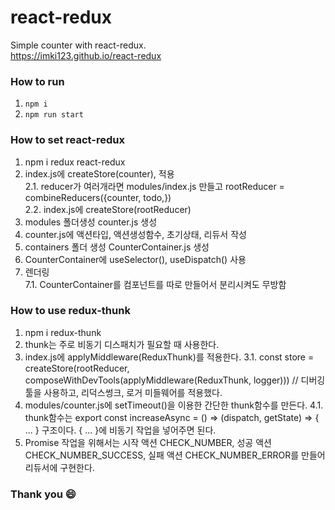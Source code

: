 # react-redux
Simple counter with react-redux.  
https://imki123.github.io/react-redux   

### How to run
1. ```npm i```
2. ```npm run start```

### How to set react-redux
1. npm i redux react-redux
2. index.js에 createStore(counter), <Provider store={store}> 적용  
2.1. reducer가 여러개라면 modules/index.js 만들고 rootReducer = combineReducers({counter, todo,})  
2.2. index.js에 createStore(rootReducer)
3. modules 폴더생성 counter.js 생성  
4. counter.js에 액션타입, 액션생성함수, 초기상태, 리듀서 작성  
5. containers 폴더 생성 CounterContainer.js 생성  
6. CounterContainer에 useSelector(), useDispatch() 사용  
7. <CounterContainer> 렌더링  
7.1. CounterContainer를 <Counter> 컴포넌트를 따로 만들어서 분리시켜도 무방함   

### How to use redux-thunk
1. npm i redux-thunk
2. thunk는 주로 비동기 디스패치가 필요할 때 사용한다.
3. index.js에 applyMiddleware(ReduxThunk)를 적용한다.
3.1. const store = createStore(rootReducer, composeWithDevTools(applyMiddleware(ReduxThunk, logger))) // 디버깅 툴을 사용하고, 리덕스썽크, 로거 미들웨어를 적용했다.  
4. modules/counter.js에 setTimeout()을 이용한 간단한 thunk함수를 만든다.
4.1. thunk함수는 export const increaseAsync = () => (dispatch, getState) => { ... } 구조이다. { ... }에 비동기 작업을 넣어주면 된다.
5. Promise 작업을 위해서는 시작 액션 CHECK_NUMBER, 성공 액션 CHECK_NUMBER_SUCCESS, 실패 액션 CHECK_NUMBER_ERROR를 만들어 리듀서에 구현한다.

### Thank you 😄
